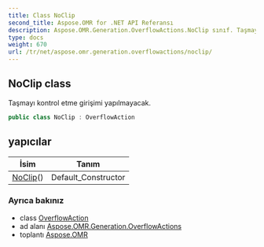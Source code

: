 ```yaml
---
title: Class NoClip
second_title: Aspose.OMR for .NET API Referansı
description: Aspose.OMR.Generation.OverflowActions.NoClip sınıf. Taşmayı kontrol etme girişimi yapılmayacak.
type: docs
weight: 670
url: /tr/net/aspose.omr.generation.overflowactions/noclip/
---
```

## NoClip class

Taşmayı kontrol etme girişimi yapılmayacak.

```csharp
public class NoClip : OverflowAction
```

## yapıcılar

| İsim | Tanım |
| --- | --- |
| [NoClip](noclip/)() | Default_Constructor |

### Ayrıca bakınız

* class [OverflowAction](../overflowaction/)
* ad alanı [Aspose.OMR.Generation.OverflowActions](../../aspose.omr.generation.overflowactions/)
* toplantı [Aspose.OMR](../../)


